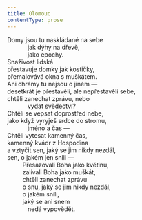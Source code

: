 ```yaml
---
title: Olomouc
contentType: prose
---
```


<section>

Domy jsou tu naskládané na sebe  
            jak dýhy na dřevě,  
            jako epochy.  
Snaživost lidská  
přestavuje domky jak kostičky,  
přemalovává okna s muškátem.  
Ani chrámy tu nejsou o jiném —  
desetkrát je přestavěli, ale nepřestavěli sebe,  
chtěli zanechat zprávu, nebo  
            vydat svědectví?  
Chtěli se vepsat doprostřed nebe,  
jako když vyryješ srdce do stromu,  
            jméno a čas —  
Chtěli vytesat kamenný čas,  
kamenný kvádr z Hospodina  
a vztyčit sen, jaký se jim nikdy nezdál,  
sen, o jakém jen snili —  
         Přesazovali Boha jako květinu,  
         zalívali Boha jako muškát,  
         chtěli zanechat zprávu  
         o snu, jaký se jim nikdy nezdál,  
         o jakém snili,  
         jaký se ani snem  
            nedá vypovědět.

</section>
